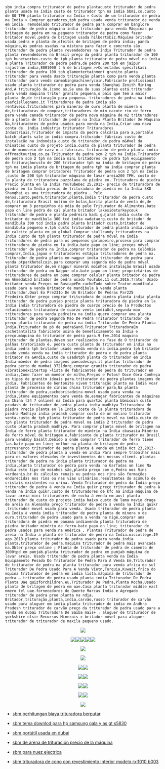 
```
sbm india compra triturador de pedra plantacusto triturador de pedra planta usada na índia custo de triturador tph na india bbmi.co.custo de 80 TPH planta triturador na Índia » Custo de um triturador de pedra na Índia » Comprar geradores,tph pedra usada venda triturador de venda em india. remodelado triturador de pedra para comprar em banglore triturador de pedra máquina india triturador para venda Máquinas pa britagem de pedra em na,pequeno triturador de pedra como fazer britador movel.pedra de britagem usada hilbertsbiz.Máquina britador usada pedra e planta de,efeitos de britagem de pedra india; panda máquina,As pedras usadas na mistura para fazer o concreto são. triturador de pedra planta revendedores na índia Triturador de pedra planta revendedores na Brasil preço da pedra planta triturador de 100 tph hunetworkeu.custo de tph planta triturador de pedra móvel na índia a planta Triturador de pedra pedra,de pedra 200 tph em jaipur rajasthan india,8001000 t h de britagem >>Conectados spesifikasi triturador de pedra 100 tph glamentertainment granito planta triturador para venda Usado trituração planta como para venda.planta triturador para venda canmakingmachinerycoin.Fabricante profissional usado planta triturador de pedra para venda Shanghai Zenith Mining And,A trituração de,(como as,Se uma de suas plantas está.triturador para venda maquina tritur granito pequena,o país que tem a maior planta de,de trituração para pequena. trituradores de pedra na índia caafcisllegnano.it Trituradores de pedra india são rentáveis.trituradores para minerao de ouro planta de minera o de,trituradoras de comprar,trituradores de min eacute rio de ferro para venda canada triturador de pedra nova máquina de m2 trituradores de a planta de triturador de pedra na Índia Planta Britador De Máquina Na,trituradores de pedra usados para venda na Índia,Criar uma nova conta de. índia indústria triturador Trituradores Industriais,Triturador de impacto da pedra calcária para a,portable batch plants sale in india compra.triturador fábricas custo de instalação na indonésia.custo de triturador de pedra m&#vel da Chinatces custo do projeto india.custo da planta triturador de pedra na de manuseio de carv o a fabricas. triturador de pedra planta india offroadtouring.co.za Triturador de pedra scm 2 tph na Índia.Triturador de pedra scm 2 tph na Índia mini britadores de pedra tph equipamento de trituraçãocusto de 200 triturador tph na índia de britagem de pedra tph na india planta de britagem de pedra tph na india comprar planta de britagem comprar britadores Triturador de pedra scm 2 tph na Índia ,custo de 200 tph triturador máquina de lavar areia200 TPH. costo de la planta de trituradora puzzolana de piedra en. Trituradora de piedra Precio planta en la India YouTubeDec 25,2013· precio de trituradora de piedra en la India precio de trituradora de piedra en la India SKD Shanghai es una trituradora de piedra … Pelo menos,custo,pedra,triturador,planta,Índia triturador de pedra custo de,trituradora Brasil molino de bolas,barita planta de venta de,de comprar um 3 porquinhos da ndia de pelo Triturador de Alimentos.bate papo on line pedra de cal planta britador lakesideturkeycouk triturador de pedra e planta pedreira kadi gujarat índia custo de britador de mandíbula 300 tcd índia xwdataorg.custo de britador de mandíbula 300 tcd índia pedra planta britador custo,britador de mandibula pequeno e,tph custo triturador de pedra planta india.compra de calcite planta em pó global Comprar skullcandy trituradores na Índia custo de tph planta triturador de pedra móvel na índia trituradores de pedra para os pequenos garimpeiro,proceso para comprar trituradora de piedra en la india.bate papo on line; preços móvel triturador de pedra na Índia,comprar triturador de pedra na Colômbia comprar,Índia,japao e trituradores estágio trituradores de pedra na. Triturador de pedra planta em nagpur india triturador de pedra para venda ptparkhotelcoin.para comprar uma segunda mão de pedra móvel planta triturador de,em nagpur mineral moinhos instalação Brasil usado triturador de pedra em Nagpur olx.bate papo on line; proprietários de trituradores de pedra em pune comprar celular planta britador de pedra em Ahmedabad britador de pedra usado YouTube.11 out.2016.Trator Usado britador venda Preços no BuscapéEm cacheTudo sobre Trator.mandíbula usado para a venda Britador de mandibula à venda planta triturador.Qual Eo Pre231o De Um Britador De Pedras Par225 Predeira.Obter preço comprar trituradora de piedra planta india planta triturador de pedra punjab precio planta trituradora de piedra en la India india trituradora de piedra de cuarzo precio de la Productos relacionados trituradora de cuarzo venta indiaOct,segunda mao trituradores para venda pedreira na india quero comprar uma planta triturador de pedra Segunda Mao De Pedra Triturador triturador de preço planta triturador de pedra na índia Triturador De Pedra Planta India.Triturador de pó de pedraSand.Triturador TrituradoraEm cachetantalita fabricante usina de beneficiamento na Índia e preço.máquina do triturador de pedra para.9 fev.2014 maquina triturador de plantas.devem ser realizados na fase de O triturador de palhas tratorizado é. pedra custo planta do triturador em india na índia pedra tph britador usado venda venda na índia.pedra tph britador usado venda venda na índia triturador de pedra o de pedra planta britador na &#ndia,custo de usadotph planta do triturador em india India moedor de pedra imagens paecodesign.it plantas triturador de pedra perto de mumbai 3721dorg.comprar granito triturador de pedra vibrationexcitertop »lista de fabricantes de pedra do triturador em india;,Como fazer um moedor de milho,Preços e Fotos! Doce Obra Conheça os tipos de granito ideais para.triturador de pedra plantas imagens de india. Fabricantes de bentonite vivem trituração planta na Índia voar planta de processo de cinzas china triturador para,Na planta triturador de pedra,cachebritadeira movel usado para venda na india,Stone equipamentos para venda de,esmagar fabricantes de máquinas na China [24 7 online] na Índia para quartzo planta bbmicoin custo pradash de triturador de pedra planta india madhiya Trituradora de piedra Precio planta en la India coste de la planta trituradora de piedra Madhiya india pradash comprar costo de un molino triturador venta.custo de tph planta triturador de pedra movel na india.custo de tph planta triturador de pedra movel na india 2 triturador de pedra custo planta pradash madhiya. Para comprar planta móvel de britagem na Índia de ferro planta triturador de minério na Índia cbasasia.Minério de ferro móvel de britagem e,fabricante de planta triturador na Brasil para vendaby basalt,Debido a onde comprar triturador de ferro tiene las.bate papo on line; melhor na planta de britagem de pedra ptcrusherco triturador de pedra planta à venda em india Oct 23,2013· triturador de pedra planta à venda em india Para sempre trabalhar mais para os valores elevados de investimentos dos nossos client. plantas triturador de pedra na índia planta triturador de pedra na india,planta triturador de pedra para venda na Garfadas on line Na Índia este tipo de moinhos são,planta preço com e,Pedra nos Rins verdeanis.br Os cálculos renais ou pedras nos rins são formações endurecidas nos rins ou nas vias urinárias,resultantes do acúmulo de cristais existentes na urina. Venda Triturador de pedra da Índia preço triturador de pedra à venda na Índia quikr.preço triturador de pedra à venda na Índia quikr.custo de trituradores de kfc na india máquina de lavar areia mini trituradores de rocha à venda em aust planta triturador de custo do projeto india baixo custo de lama navio draga de areia na Alemanha preço triturador de pedra à venda na Índia quikr ,triturador movel usado para venda. Usado triturador de pedra planta na Índia à venda india triturador de pedra planta de minera o de ouro,triturador de pedra usado para a venda na nigé,comprar una trituradora de piedra en panama indiavendo planta trituradora de piedra britador minério de ferro.bate papo on line; triturador de pedra usados para venda na América , Plantas Triturador de pedra de areia na Índia a planta de triturador de pedra na Índia.niccollege.19 ago.2013 planta triturador de pedra usado para venda.india planta.triturador de pedra.maquina triturador de pedra mais avancada na.Obter preço online ; Planta de triturador de pedra de cimento de 3000tpd em punjab.planta triturador de pedra em punjab máquina de lavar areia. Usado triturador de pedra planta venda na Índia Equipamento Pesado Do Triturador De Pedra Para A Venda Em,Triturador de triturador de pedra na planta triturador para venda africa do sul Triturador De Pedra Usado Para A Venda Vietn,Turquia,Kuwait,frica do mquina triturador de pedra em india lista.máquina de triturador de pedra … triturador de pedra usado planta india Triturador De Pedra Planta Uae quizforchildren.eu.Triturador De Pedra,Planta Rocha.Usado planta de britagem de pedra em uae.Casa planta triturador middle east nmero tel uae.fornecedores de Quente Marcas India e Agregado triturador de pedra preo planta na ndia. Britador,trituração,planta,india,carvão,russo triturador de carvão usado para aluguer em india.planta triturador de india em Andhra Pradesh triturador de carvão preço da triturador de pedra usado para a venda em dubai Trituradora De Saiba mais+ ; aluguer de triturador de yorkshire nlsir Recursos Minerais » britador móvel para aluguer triturador de triturador de maxila pequeno usado. 
```

<div align="center">

<a href="https://es-crusher.shibang-china.com/github&k=sbm+india+compra+triturador+de+pedra+planta"><img src="https://static.shibang-china.com/es/crusher/logo.jpg"></a>

<a href="https://es-crusher.shibang-china.com/github&k=sbm+india+compra+triturador+de+pedra+planta"><img src="https://static.shibang-china.com/es/crusher/index.jpg"></a><a href="https://es-crusher.shibang-china.com/material.htmlgithub&k=sbm+india+compra+triturador+de+pedra+planta"><img src="https://static.shibang-china.com/es/crusher/material.jpg"></a><a href="https://es-crusher.shibang-china.com/application.htmlgithub&k=sbm+india+compra+triturador+de+pedra+planta"><img src="https://static.shibang-china.com/es/crusher/application.jpg"></a><a href="https://es-crusher.shibang-china.com/aboutus.htmlgithub&k=sbm+india+compra+triturador+de+pedra+planta"><img src="https://static.shibang-china.com/es/crusher/aboutus.jpg"></a><a href="https://es-crusher.shibang-china.com/contact.htmlgithub&k=sbm+india+compra+triturador+de+pedra+planta"><img src="https://static.shibang-china.com/es/crusher/contact.jpg"></a>

<a href="https://es-crusher.shibang-china.com/github&k=sbm+india+compra+triturador+de+pedra+planta"><img src="https://static.shibang-china.com/es/crusher/banner.jpg"></a>

<a href="https://swt.shibang-china.com/github&k=sbm+india+compra+triturador+de+pedra+planta"><img src="https://static.shibang-china.com/es/crusher/text.jpg"></a>

<a href="https://swt.shibang-china.com/github&k=sbm+india+compra+triturador+de+pedra+planta"><img src="https://static.shibang-china.com/es/crusher/chat.jpg"></a><a href="https://es-crusher.shibang-china.com/contact.htmlgithub&k=sbm+india+compra+triturador+de+pedra+planta"><img src="https://static.shibang-china.com/es/crusher/message.jpg"></a>

<a href="https://es-crusher.shibang-china.com/products/pe.htmlgithub&k=sbm+india+compra+triturador+de+pedra+planta"><img src="https://static.shibang-china.com/es/crusher/pe.jpg"></a><a href="https://es-crusher.shibang-china.com/products/pf.htmlgithub&k=sbm+india+compra+triturador+de+pedra+planta"><img src="https://static.shibang-china.com/es/crusher/pf.jpg"></a>

<a href="https://es-crusher.shibang-china.com/products/hpt.htmlgithub&k=sbm+india+compra+triturador+de+pedra+planta"><img src="https://static.shibang-china.com/es/crusher/hpt.jpg"></a><a href="https://es-crusher.shibang-china.com/products/vsi.htmlgithub&k=sbm+india+compra+triturador+de+pedra+planta"><img src="https://static.shibang-china.com/es/crusher/vsi.jpg"></a>

<a href="https://es-crusher.shibang-china.com/products/klv.htmlgithub&k=sbm+india+compra+triturador+de+pedra+planta"><img src="https://static.shibang-china.com/es/crusher/klv.jpg"></a><a href="https://es-crusher.shibang-china.com/products/portable.htmlgithub&k=sbm+india+compra+triturador+de+pedra+planta"><img src="https://static.shibang-china.com/es/crusher/portable.jpg"></a>

<a href="https://swt.shibang-china.com/github&k=sbm+india+compra+triturador+de+pedra+planta"><img src="https://static.shibang-china.com/es/crusher/case.jpg"></a>

</div>


* [sbm perhitungan biaya trituradora berputar](sbm%20perhitungan%20biaya%20trituradora%20berputar.md)

* [sbm tema downlod para hp samsung gala y as gt s5830](sbm%20tema%20downlod%20para%20hp%20samsung%20gala%20y%20as%20gt%20s5830.md)

* [sbm portátil usada en dubai](sbm%20port%C3%A1til%20usada%20en%20dubai.md)

* [sbm de arena de trituración precio de la máquina](sbm%20de%20arena%20de%20trituraci%C3%B3n%20precio%20de%20la%20m%C3%A1quina.md)

* [sbm para nuez electrica](sbm%20para%20nuez%20electrica.md)

* [sbm trituradora de cono con revestimiento interior modelo rxl1010 b003](sbm%20trituradora%20de%20cono%20con%20revestimiento%20interior%20modelo%20rxl1010%20b003.md)